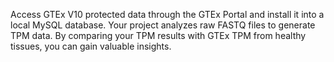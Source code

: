 Access GTEx V10 protected data through the GTEx Portal and install it into a local MySQL database. Your project analyzes raw FASTQ files to generate TPM data. By comparing your TPM results with GTEx TPM from healthy tissues, you can gain valuable insights.
